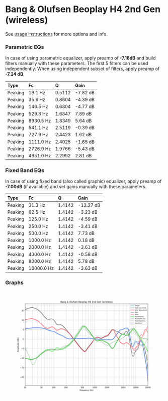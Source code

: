 # Bang & Olufsen Beoplay H4 2nd Gen (wireless)
See [usage instructions](https://github.com/jaakkopasanen/AutoEq#usage) for more options and info.

### Parametric EQs
In case of using parametric equalizer, apply preamp of **-7.18dB** and build filters manually
with these parameters. The first 5 filters can be used independently.
When using independent subset of filters, apply preamp of **-7.24 dB**.

| Type    | Fc        |      Q | Gain     |
|:--------|:----------|:-------|:---------|
| Peaking | 19.1 Hz   | 0.5112 | -7.82 dB |
| Peaking | 35.6 Hz   | 0.8604 | -4.39 dB |
| Peaking | 146.5 Hz  | 0.6804 | -4.77 dB |
| Peaking | 529.8 Hz  | 1.6847 | 7.89 dB  |
| Peaking | 8930.5 Hz | 1.8349 | 5.64 dB  |
| Peaking | 541.1 Hz  | 2.5119 | -0.39 dB |
| Peaking | 727.9 Hz  | 2.4423 | 1.62 dB  |
| Peaking | 1111.0 Hz | 2.4025 | -1.65 dB |
| Peaking | 2726.9 Hz | 1.9766 | -5.43 dB |
| Peaking | 4651.0 Hz | 2.2992 | 2.81 dB  |

### Fixed Band EQs
In case of using fixed band (also called graphic) equalizer, apply preamp of **-7.00dB**
(if available) and set gains manually with these parameters.

| Type    | Fc         |      Q | Gain      |
|:--------|:-----------|:-------|:----------|
| Peaking | 31.3 Hz    | 1.4142 | -12.27 dB |
| Peaking | 62.5 Hz    | 1.4142 | -3.23 dB  |
| Peaking | 125.0 Hz   | 1.4142 | -4.59 dB  |
| Peaking | 250.0 Hz   | 1.4142 | -3.41 dB  |
| Peaking | 500.0 Hz   | 1.4142 | 7.73 dB   |
| Peaking | 1000.0 Hz  | 1.4142 | 0.18 dB   |
| Peaking | 2000.0 Hz  | 1.4142 | -3.61 dB  |
| Peaking | 4000.0 Hz  | 1.4142 | -0.58 dB  |
| Peaking | 8000.0 Hz  | 1.4142 | 5.78 dB   |
| Peaking | 16000.0 Hz | 1.4142 | -3.63 dB  |

### Graphs
![](./Bang%20&%20Olufsen%20Beoplay%20H4%202nd%20Gen%20(wireless).png)
